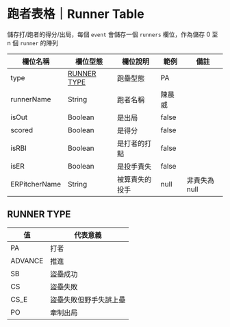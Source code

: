 # 跑者表格｜Runner Table
儲存打/跑者的得分/出局，每個 `event` 會儲存一個 `runners` 欄位，作為儲存 0 至 n 個 `runner` 的陣列

| 欄位名稱 | 欄位型態 | 欄位說明 | 範例 | 備註 |
| - | - | - | - | - |
| type | [RUNNER TYPE](#runner-type) | 跑壘型態 | PA |  |
| runnerName | String | 跑者名稱 | 陳晨威 |  |
| isOut | Boolean | 是出局 | false |  |
| scored | Boolean | 是得分 | false |  |
| isRBI | Boolean | 是打者的打點 | false |  |
| isER | Boolean | 是投手責失 | false |  |
| ERPitcherName | String | 被算責失的投手 | null | 非責失為 null |

## RUNNER TYPE
| 值 | 代表意義 |
| - | - |
| PA | 打者 |
| ADVANCE | 推進 |
| SB | 盜壘成功 |
| CS | 盜壘失敗 |
| CS_E | 盜壘失敗但野手失誤上壘 |
| PO | 牽制出局 |
